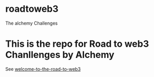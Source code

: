 # roadtoweb3
The alchemy Challenges

# This is the repo for Road to web3 Chanllenges by Alchemy
See [welcome-to-the-road-to-web3](https://docs.alchemy.com/docs/welcome-to-the-road-to-web3)
